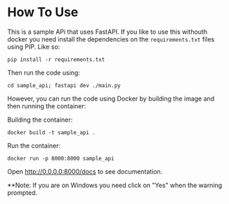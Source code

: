 # How To Use

This is a sample APi that uses FastAPI. If you like to use this withouth docker you need install the dependencies on the `requirements.txt` files using PIP. Like so:

```console
pip install -r requirements.txt
```

Then run the code using:

```console
cd sample_api; fastapi dev ./main.py
```

However, you can run the code using Docker by building the image and then running the container:

Building the container:

```console
docker build -t sample_api .
```

Run the container:
```console
docker run -p 8000:8000 sample_api 
```

Open http://0.0.0.0:8000/docs to see documentation.

**Note: If you are on Windows you need click on "Yes" when the warning prompted.